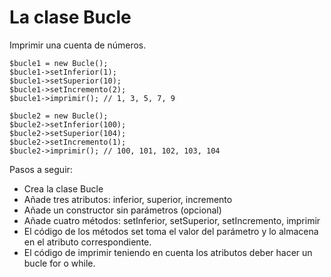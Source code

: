 La clase Bucle
==============

Imprimir una cuenta de números.

    $bucle1 = new Bucle();
    $bucle1->setInferior(1);
    $bucle1->setSuperior(10);
    $bucle1->setIncremento(2);
    $bucle1->imprimir(); // 1, 3, 5, 7, 9

    $bucle2 = new Bucle();
    $bucle2->setInferior(100);
    $bucle2->setSuperior(104);
    $bucle2->setIncremento(1);
    $bucle2->imprimir(); // 100, 101, 102, 103, 104

Pasos a seguir:

  - Crea la clase Bucle
  - Añade tres atributos:
      inferior, superior, incremento
  - Añade un constructor sin parámetros (opcional)
  - Añade cuatro métodos:
      setInferior, setSuperior, setIncremento, imprimir
  - El código de los métodos set toma el valor del parámetro y lo almacena en el atributo correspondiente.
  - El código de imprimir teniendo en cuenta los atributos deber hacer un bucle for o while.
